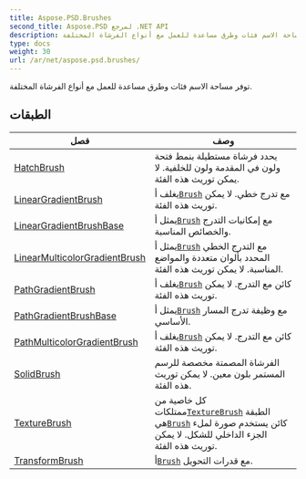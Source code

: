```yaml
---
title: Aspose.PSD.Brushes
second_title: Aspose.PSD لمرجع .NET API
description: توفر مساحة الاسم فئات وطرق مساعدة للعمل مع أنواع الفرشاة المختلفة.
type: docs
weight: 30
url: /ar/net/aspose.psd.brushes/
---
```

توفر مساحة الاسم فئات وطرق مساعدة للعمل مع أنواع الفرشاة المختلفة.

## الطبقات

| فصل | وصف |
| --- | --- |
| [HatchBrush](./hatchbrush/) | يحدد فرشاة مستطيلة بنمط فتحة ولون في المقدمة ولون للخلفية. لا يمكن توريث هذه الفئة. |
| [LinearGradientBrush](./lineargradientbrush/) | يغلف أ[`Brush`](../aspose.psd/brush/) مع تدرج خطي. لا يمكن توريث هذه الفئة. |
| [LinearGradientBrushBase](./lineargradientbrushbase/) | يمثل أ[`Brush`](../aspose.psd/brush/) مع إمكانيات التدرج والخصائص المناسبة. |
| [LinearMulticolorGradientBrush](./linearmulticolorgradientbrush/) | يمثل أ[`Brush`](../aspose.psd/brush/) مع التدرج الخطي المحدد بألوان متعددة والمواضع المناسبة. لا يمكن توريث هذه الفئة. |
| [PathGradientBrush](./pathgradientbrush/) | يغلف أ[`Brush`](../aspose.psd/brush/) كائن مع التدرج. لا يمكن توريث هذه الفئة. |
| [PathGradientBrushBase](./pathgradientbrushbase/) | يمثل أ[`Brush`](../aspose.psd/brush/) مع وظيفة تدرج المسار الأساسي. |
| [PathMulticolorGradientBrush](./pathmulticolorgradientbrush/) | يغلف أ[`Brush`](../aspose.psd/brush/) كائن مع التدرج. لا يمكن توريث هذه الفئة. |
| [SolidBrush](./solidbrush/) | الفرشاة المصمتة مخصصة للرسم المستمر بلون معين. لا يمكن توريث هذه الفئة. |
| [TextureBrush](./texturebrush/) | كل خاصية من ممتلكات[`TextureBrush`](../aspose.psd.brushes/texturebrush/) الطبقة هي[`Brush`](../aspose.psd/brush/) كائن يستخدم صورة لملء الجزء الداخلي للشكل. لا يمكن توريث هذه الفئة. |
| [TransformBrush](./transformbrush/) | أ[`Brush`](../aspose.psd/brush/) مع قدرات التحويل. |


